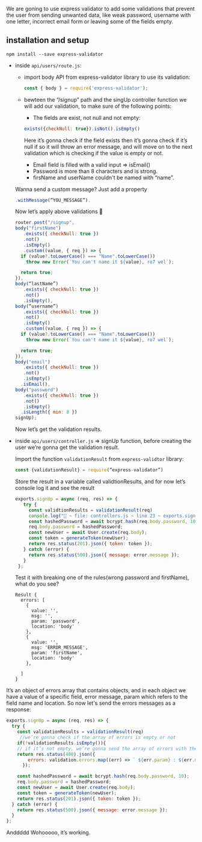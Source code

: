  We are goning to use express validator to add some validations that prevent the user from sending unwanted data, like weak password, username with one letter, incorrect email form or leaving some of the fields empty.


## installation and setup

`npm install --save express-validator
`
- inside ```api/users/route.js```:
  -  import body API from express-validator library to use its validation:
     ```js 
     const { body } = require('express-validator');
     ```


  - bewteen the “/signup” path and the singUp controller function we will add our validation, to make sure of     the following points:
     - The fields are exist, not null and not empty:
     ```js 
     exists({checkNull: true}).isNot().isEmpty()
     ```
      Here it’s gonna check if the field exists then it’s gonna check if it’s null if so it will throw an error      message, and will move on to the next               validation which is checking if the value is empty or not.
     - Email field is filled with a valid input  => isEmail()
     - Password is more than 8 characters and is strong.
     - firsName and userName couldn't be named with “name”.
    
   Wanna send a custom message?
    Just add a property 
    ```js
    .withMessage(“YOU_MESSAGE”).
    ```

    Now let’s apply above validations 🥳
     
     ```js
     router.post("/signup",
     body("firstName")
        .exists({ checkNull: true })
        .not()
        .isEmpty()
        .custom((value, { req }) => {
       if (value?.toLowerCase() === "Name".toLowerCase())
         throw new Error(`You can't name it ${value}, ro7 wel`);

       return true;
     }),
    body(“lastName”)
        .exists({ checkNull: true })
        .not()
        .isEmpty(),
    body(“username”)
        .exists({ checkNull: true })
        .not()
        .isEmpty()
        .custom((value, { req }) => {
       if (value?.toLowerCase() === "Name".toLowerCase())
         throw new Error(`You can't name it ${value}, ro7 wel`);

       return true;
     }),
    body("email")
        .exists({ checkNull: true })
        .not()
        .isEmpty()
       .isEmail(),
    body("password")
        .exists({ checkNull: true })
        .not()
        .isEmpty()
       .isLength({ min: 8 })
     signUp);
    ```
    
    Now let’s get the validation results.
 - inside `api/users/controller.js`  => signUp function, before creating the user we’re gonna get the validation     result.
    

    Import the function `validationResult` from `express-validtor` library:
    ```js 
    const {validationResult} = require(“express-validator”)
    ```

    Store the result in a variable called validtionResults, and for now let’s console log it and see the           result

   ```js 
   exports.signUp = async (req, res) => {
      try {
        const validtionResults = validationResult(req)
        console.log("🚀 ~ file: controllers.js ~ line 23 ~ exports.signUp= ~ errors", errors)
        const hashedPassword = await bcrypt.hash(req.body.password, 10);
        req.body.password = hashedPassword;
        const newUser = await User.create(req.body);
        const token = generateToken(newUser);
        return res.status(201).json({ token: token });
      } catch (error) {
        return res.status(500).json({ message: error.message });
      }
    };
    ```

    Test it with breaking one of the rules(wrong password and firstName), what do you see?
    ```
    Result {
      errors: [
        {
          value: '',
          msg: '',
          param: 'password',
          location: 'body'
        },
        {
          value: '',
          msg: 'ERROR_MESSAGE',
          param: 'firstName',
          location: 'body'
        },
        
      ]
    }
    ```
 It’s an object of errors array that contains objects, and in each object we have a value of a specific field, error message, param which refers to the field name and location.
So now let's send the errors messages as a response:

```js 
exports.signUp = async (req, res) => {
  try {
    const validationResults = validationResult(req)
     //we’re gonna check if the array of errors is empty or not
    if(!validationResults.isEmpty()){
    // if it’s not empty, we’re gonna send the array of errors with their messages as a response
    return res.status(400).json({
        errors: validation.errors.map((err) => ` ${err.param} : ${err.msg}`),
      });

    const hashedPassword = await bcrypt.hash(req.body.password, 10);
    req.body.password = hashedPassword;
    const newUser = await User.create(req.body);
    const token = generateToken(newUser);
    return res.status(201).json({ token: token });
  } catch (error) {
    return res.status(500).json({ message: error.message });
  }
};
```
Anddddd Wohooooo, it’s working.



